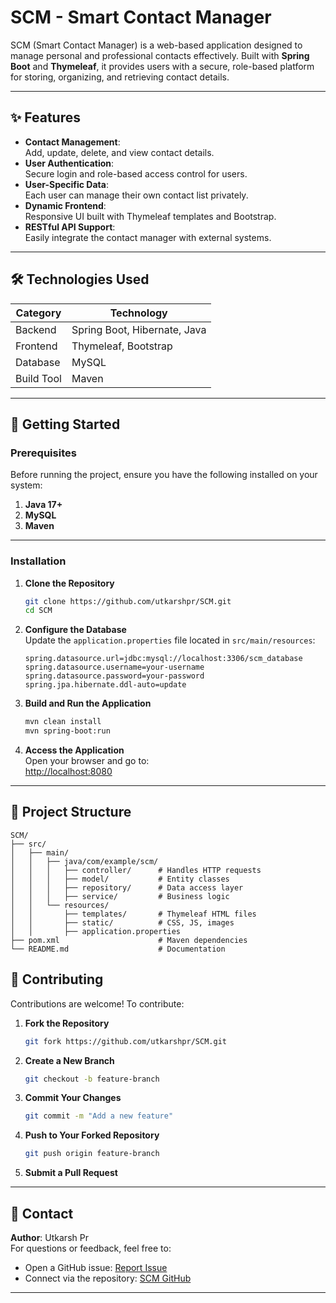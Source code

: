 # SCM - Smart Contact Manager  

SCM (Smart Contact Manager) is a web-based application designed to manage personal and professional contacts effectively. Built with **Spring Boot** and **Thymeleaf**, it provides users with a secure, role-based platform for storing, organizing, and retrieving contact details.

---

## ✨ Features  

- **Contact Management**:  
  Add, update, delete, and view contact details.  
- **User Authentication**:  
  Secure login and role-based access control for users.  
- **User-Specific Data**:  
  Each user can manage their own contact list privately.  
- **Dynamic Frontend**:  
  Responsive UI built with Thymeleaf templates and Bootstrap.  
- **RESTful API Support**:  
  Easily integrate the contact manager with external systems.  

---

## 🛠️ Technologies Used  

| **Category** | **Technology** |
|--------------|----------------|
| Backend      | Spring Boot, Hibernate, Java |
| Frontend     | Thymeleaf, Bootstrap |
| Database     | MySQL |
| Build Tool   | Maven |

---

## 🚀 Getting Started  

### Prerequisites  

Before running the project, ensure you have the following installed on your system:  

1. **Java 17+**  
2. **MySQL**  
3. **Maven**  

---

### Installation  

1. **Clone the Repository**  
   ```bash
   git clone https://github.com/utkarshpr/SCM.git
   cd SCM
   ```

2. **Configure the Database**  
   Update the `application.properties` file located in `src/main/resources`:  
   ```properties
   spring.datasource.url=jdbc:mysql://localhost:3306/scm_database
   spring.datasource.username=your-username
   spring.datasource.password=your-password
   spring.jpa.hibernate.ddl-auto=update
   ```

3. **Build and Run the Application**  
   ```bash
   mvn clean install
   mvn spring-boot:run
   ```

4. **Access the Application**  
   Open your browser and go to:  
   [http://localhost:8080](http://localhost:8080)  

---

## 📂 Project Structure  

```
SCM/
├── src/
│   ├── main/
│   │   ├── java/com/example/scm/
│   │   │   ├── controller/      # Handles HTTP requests
│   │   │   ├── model/           # Entity classes
│   │   │   ├── repository/      # Data access layer
│   │   │   ├── service/         # Business logic
│   │   └── resources/
│   │       ├── templates/       # Thymeleaf HTML files
│   │       ├── static/          # CSS, JS, images
│   │       ├── application.properties
├── pom.xml                      # Maven dependencies
└── README.md                    # Documentation
```


## 🤝 Contributing  

Contributions are welcome! To contribute:  

1. **Fork the Repository**  
   ```bash
   git fork https://github.com/utkarshpr/SCM.git
   ```

2. **Create a New Branch**  
   ```bash
   git checkout -b feature-branch
   ```

3. **Commit Your Changes**  
   ```bash
   git commit -m "Add a new feature"
   ```

4. **Push to Your Forked Repository**  
   ```bash
   git push origin feature-branch
   ```

5. **Submit a Pull Request**  

---

## 📧 Contact  

**Author**: Utkarsh Pr  
For questions or feedback, feel free to:  
- Open a GitHub issue: [Report Issue](https://github.com/utkarshpr/SCM/issues)  
- Connect via the repository: [SCM GitHub](https://github.com/utkarshpr/SCM)  

---  

